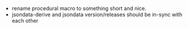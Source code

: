 * rename procedural macro to something short and nice.
* jsondata-derive and jsondata version/releases should be in-sync with each other
